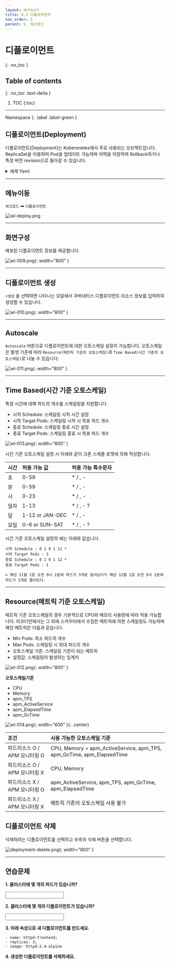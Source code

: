```yaml
---
layout: default
title: 6.3 디플로이먼트
nav_order: 3
parent: 6. 워크로드
---
```


# 디플로이먼트
{: .no_toc }

## Table of contents
{: .no_toc .text-delta }

1. TOC
{:toc}

---

<div class="code-example" markdown="1">
Namespace
{: .label .label-green }
</div>

## 디플로이먼트(Deployment)
디플로이먼트(Deployment)는 Kuberenetes에서 주로 사용되는 오브젝트입니다. ReplicaSet을 이용하여 Pod을 업데이트 가능하며 이력을 저장하여 Rollback하거나 특정 버전 revision으로 돌아갈 수 있습니다.

<details>
<summary>예제 Yaml</summary>
  
{% highlight yaml %}

apiVersion: apps/v1
kind: Deployment
metadata:
  name: nginx-deployment
  labels:
    app: nginx
spec:
  replicas: 3
  selector:
    matchLabels:
      app: nginx
  template:
    metadata:
      labels:
        app: nginx
    spec:
      containers:
      - name: nginx
        image: nginx:1.14.2
        ports:
        - containerPort: 80


{% endhighlight %}
   
</details>

---
## 메뉴이동
`워크로드` ➡ `디플로이먼트`

![wl-deploy.png](/assets/images/workload/wl-deploy.png)

---

## 화면구성
배포된 디플로이먼트 정보를 제공합니다.

![wl-009.png](/assets/images/workload/wl-009.png){: width="800" }

---

## 디플로이먼트 생성
`+생성` 을 선택하면 나타나는 모달에서 쿠버네티스 디플로이먼트 리소스 정보를 입력하여 생성할 수 있습니다.

![wl-010.png](/assets/images/workload/wl-010.png){: width="800" }

---

## Autoscale
`Autoscale` 버튼으로 디플로이먼트에 대한 오토스케일 설정이 가능합니다. 
오토스케일은 발생 기준에 따라 `Resource(메트릭 기준의 오토스케일)`과 `Time Based(시간 기준의 오토스케일)`로 나눌 수 있습니다.

![wl-011.png](/assets/images/workload/wl-011.png){: width="800" }

---

## Time Based(시간 기준 오토스케일)
특정 시간에 대해 파드의 개수를 스케일링을 지원합니다.
- 시작 Schedule: 스케일링 시작 시간 설정
- 시작 Target Pods: 스케일링 시작 시 목표 파드 개수
- 종료 Schedule: 스케일링 종료 시간 설정
- 종료 Target Pods: 스케일링 종료 시 목표 파드 개수

![wl-013.png](/assets/images/workload/wl-013.png){: width="800" }

시간 기준 오토스케일 설정 시 아래와 같이 크론 스케줄 포맷에 의해 작성합니다.

| 시간        | 허용 가능 값         | 허용 가능 특수문자 |
|:-------------|:------------------|:------|
| 초           | 0-59      | * / , -  |
| 분           | 0-59      | * / , -  |
| 시           | 0-23      | * / , -  |
| 일자         | 1-13      | * / , - ?  |
| 달           | 1-12 or JAN-DEC      | * / , -  |
| 요일         | 0-6 or SUN-SAT      | * / , - ?  |

시간 기준 오토스케일 설정의 예는 아래와 같습니다.
```
시작 Schedule : 0 1 9 1 11 *
시작 Target Pods : 3
종료 Schedule : 0 1 9 1 12 *
종료 Target Pods : 1

= 매년 11월 1일 오전 9시 1분에 파드가 3개로 늘어났다가 매년 12월 1일 오전 9시 1분에 파드가 1개로 줄어든다.
```

---

## Resource(메트릭 기준 오토스케일)
메트릭 기준 오토스케일의 경우 기본적으로 CPU와 메모리 사용량에 따라 적용 가능합니다. 아코디언에서는 그 외에 스카우터에서 수집한 메트릭에 의한 스케일링도 가능하며 해당 메트릭은 다음과 같습니다.
- Min Pods: 최소 파드의 개수
- Max Pods: 스케일링 시 최대 파드의 개수
- 오토스케일 기준: 스케일링 기준이 되는 메트릭
- 설정값: 스케일링이 발생하는 임계치

![wl-012.png](/assets/images/workload/wl-012.png){: width="800" }

**오토스케일기준**
- CPU
- Memory
- apm_TPS
- apm_ActiveService
- apm_ElapsedTime
- apm_GcTime

![wl-014.png](/assets/images/workload/wl-014.png){: width="600" }{: .center}


| 조건        | 사용 가능한 오토스케일 기준   | 
|:-------------|:------------------|
| 파드리소스 O / APM 모니터링 O | CPU, Memory + apm_ActiveService, apm_TPS, apm_GcTime, apm_ElapsedTime |
| 파드리소스 O / APM 모니터링 X | CPU, Memory |
| 파드리소스 X / APM 모니터링 O | apm_ActiveService, apm_TPS, apm_GcTime, apm_ElapsedTime |
| 파드리소스 X / APM 모니터링 X | 메트릭 기준의 오토스케일 사용 불가 |

## 디플로이먼트 삭제
삭제하려는 디플로이먼트를 선택하고 우측의 삭제 버튼을 선택합니다.

![deployment-delete.png](/assets/images/workload/deployment-delete.png){: width="800" }

---
## 연습문제

**1. 클러스터에 몇 개의 파드가 있습니까?**

<input />

**2. 클러스터에 몇 개의 디플로이먼트가 있습니까?**

<input />

**3. 아래 속성으로 새 디플로이먼트를 만드세요.**

```
- name: httpd-frontend; 
- replicas: 3; 
- image: httpd:2.4-alpine
```

**4. 생성한 디플로이먼트를 삭제하세요.**